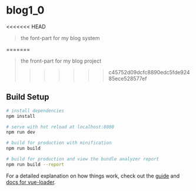 # blog1_0

<<<<<<< HEAD
> the font-part for my blog system


=======
> the front-part for my blog project
>>>>>>> c45752d09dcfc8890edc5fde92485ece528577ef

## Build Setup

``` bash
# install dependencies
npm install

# serve with hot reload at localhost:8080
npm run dev

# build for production with minification
npm run build

# build for production and view the bundle analyzer report
npm run build --report
```

For a detailed explanation on how things work, check out the [guide](http://vuejs-templates.github.io/webpack/) and [docs for vue-loader](http://vuejs.github.io/vue-loader).
